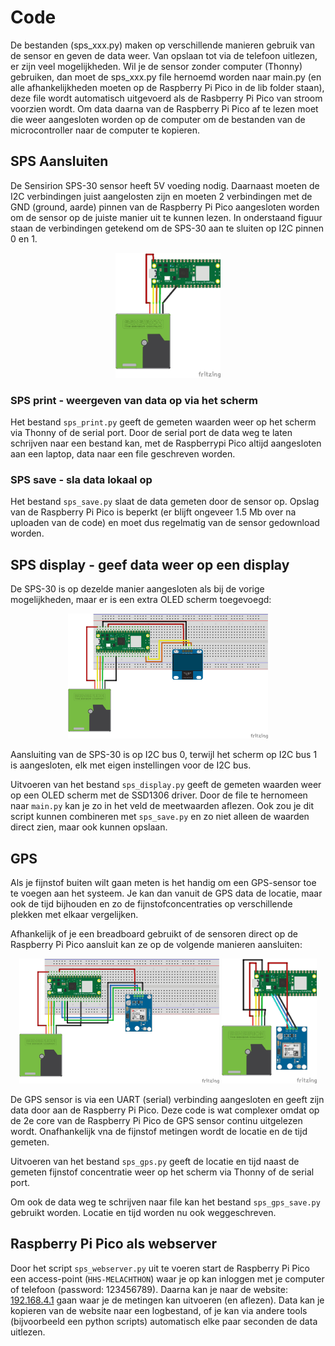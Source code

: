 # Code
De bestanden (sps_xxx.py) maken op verschillende manieren gebruik van de sensor en geven de data weer. Van opslaan tot via de telefoon uitlezen, er zijn veel mogelijkheden. 
Wil je de sensor zonder computer (Thonny) gebruiken, dan moet de sps_xxx.py file hernoemd worden naar main.py (en alle afhankelijkheden moeten op de Raspberry Pi Pico in de lib folder staan), deze file wordt automatisch uitgevoerd als de Rasbperry Pi Pico van stroom voorzien wordt. Om data daarna van de Raspberry Pi Pico af te lezen moet die weer aangesloten worden op de computer om de bestanden van de microcontroller naar de computer te kopieren. 

## SPS Aansluiten
De Sensirion SPS-30 sensor heeft 5V voeding nodig. Daarnaast moeten de I2C verbindingen juist aangelosten zijn en moeten 2 verbindingen met de GND (ground, aarde) pinnen van de Raspberry Pi Pico aangesloten worden om de sensor op de juiste manier uit te kunnen lezen. 
In onderstaand figuur staan de verbindingen getekend om de SPS-30 aan te sluiten op I2C pinnen 0 en 1.
<div align="center" >
<img src="afbeeldingen/SPS30_Pico_bb.jpg" height="200"/>
</div>

### SPS print - weergeven van data op via het scherm
Het bestand `sps_print.py` geeft de gemeten waarden weer op het scherm via Thonny of de serial port. Door de serial port de data weg te laten schrijven naar een bestand kan, met de Raspberrypi Pico altijd aangesloten aan een laptop, data naar een file geschreven worden.  

### SPS save - sla data lokaal op
Het bestand `sps_save.py` slaat de data gemeten door de sensor op. Opslag van de Raspberry Pi Pico is beperkt (er blijft ongeveer 1.5 Mb over na uploaden van de code) en moet dus regelmatig van de sensor gedownload worden. 

## SPS display - geef data weer op een display
De SPS-30 is op dezelde manier aangesloten als bij de vorige mogelijkheden, maar er is een extra OLED scherm toegevoegd:
<div align="center" >
<img src="afbeeldingen/SPS30_display_bb.jpg" height="200"/>
</div>

Aansluiting van de SPS-30 is op I2C bus 0, terwijl het scherm op I2C bus 1 is aangesloten, elk met eigen instellingen voor de I2C bus. 

Uitvoeren van het bestand `sps_display.py` geeft de gemeten waarden weer op een OLED scherm met de SSD1306 driver. Door de file te hernomeen naar `main.py` kan je zo in het veld de meetwaarden aflezen. Ook zou je dit script kunnen combineren met `sps_save.py` en zo niet alleen de waarden direct zien, maar ook kunnen opslaan.

## GPS
Als je fijnstof buiten wilt gaan meten is het handig om een GPS-sensor toe te voegen aan het systeem. Je kan dan vanuit de GPS data de locatie, maar ook de tijd bijhouden en zo de fijnstofconcentraties op verschillende plekken met elkaar vergelijken. 

Afhankelijk of je een breadboard gebruikt of de sensoren direct op de Raspberry Pi Pico aansluit kan ze op de volgende manieren aansluiten:
<div align="center" >
<img src="afbeeldingen/SPS30_gps_bb.jpg" height="200"/>
<img src="afbeeldingen/SPS30_gps_v2_bb.jpg" height="200"/>
</div>

De GPS sensor is via een UART (serial) verbinding aangesloten en geeft zijn data door aan de Raspberry Pi Pico. Deze code is wat complexer omdat op de 2e core van de Raspberry Pi Pico de GPS sensor continu uitgelezen wordt. Onafhankelijk vna de fijnstof metingen wordt de locatie en de tijd gemeten. 

Uitvoeren van het bestand `sps_gps.py` geeft de locatie en tijd naast de gemeten fijnstof concentratie weer op het scherm via Thonny of de serial port.

Om ook de data weg te schrijven naar file kan het bestand `sps_gps_save.py` gebruikt worden. Locatie en tijd worden nu ook weggeschreven.

## Raspberry Pi Pico als webserver
Door het script `sps_webserver.py` uit te voeren start de Raspberry Pi Pico een access-point (`HHS-MELACHTHON`) waar je op kan inloggen met je computer of telefoon (password: 123456789). Daarna kan je naar de website: [192.168.4.1](http://192.168.4.1) gaan waar je de metingen kan uitvoeren (en aflezen). Data kan je kopieren van de website naar een logbestand, of je kan via andere tools (bijvoorbeeld een python scripts) automatisch elke paar seconden de data uitlezen.  
